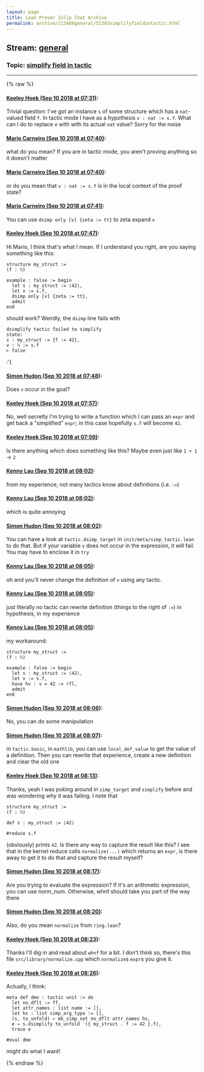 ```yaml
---
layout: page
title: Lean Prover Zulip Chat Archive 
permalink: archive/113488general/51393simplifyfieldintactic.html
---
```


## Stream: [general](index.html)
### Topic: [simplify field in tactic](51393simplifyfieldintactic.html)

---


{% raw %}
#### [ Keeley Hoek (Sep 10 2018 at 07:31)](https://leanprover.zulipchat.com/#narrow/stream/113488-general/topic/simplify%20field%20in%20tactic/near/133639356):
Trivial question: I've got an instance `s` of some structure which has a `nat`-valued field `f`. In tactic mode I have as a hypothesis `v : nat := s.f`. What can I do to replace v with with its actual `nat` value? Sorry for the noise

#### [ Mario Carneiro (Sep 10 2018 at 07:40)](https://leanprover.zulipchat.com/#narrow/stream/113488-general/topic/simplify%20field%20in%20tactic/near/133639619):
what do you mean? If you are in tactic mode, you aren't proving anything so it doesn't matter

#### [ Mario Carneiro (Sep 10 2018 at 07:40)](https://leanprover.zulipchat.com/#narrow/stream/113488-general/topic/simplify%20field%20in%20tactic/near/133639634):
or do you mean that `v : nat := s.f` is in the local context of the proof state?

#### [ Mario Carneiro (Sep 10 2018 at 07:41)](https://leanprover.zulipchat.com/#narrow/stream/113488-general/topic/simplify%20field%20in%20tactic/near/133639640):
You can use `dsimp only [v] {zeta := tt}` to zeta expand `v`

#### [ Keeley Hoek (Sep 10 2018 at 07:47)](https://leanprover.zulipchat.com/#narrow/stream/113488-general/topic/simplify%20field%20in%20tactic/near/133639833):
Hi Mario, I think that's what I mean. If I understand you right, are you saying something like this:
````
structure my_struct :=
(f : ℕ)

example : false := begin
  let s : my_struct := ⟨42⟩,
  let v := s.f,
  dsimp only [v] {zeta := tt},
  admit
end
````
should work? Weirdly, the `dsimp` line fails with
````
dsimplify tactic failed to simplify
state:
s : my_struct := {f := 42},
v : ℕ := s.f
⊢ false
````
:'(

#### [ Simon Hudon (Sep 10 2018 at 07:48)](https://leanprover.zulipchat.com/#narrow/stream/113488-general/topic/simplify%20field%20in%20tactic/near/133639884):
Does `v` occur in the goal?

#### [ Keeley Hoek (Sep 10 2018 at 07:57)](https://leanprover.zulipchat.com/#narrow/stream/113488-general/topic/simplify%20field%20in%20tactic/near/133640190):
No, well secretly I'm trying to write a function which I can pass an `expr` and get back a "simplified" `expr`; in this case hopefully `s.f` will become `42`.

#### [ Keeley Hoek (Sep 10 2018 at 07:59)](https://leanprover.zulipchat.com/#narrow/stream/113488-general/topic/simplify%20field%20in%20tactic/near/133640248):
Is there anything which does something like this? Maybe even just like `1 + 1` -> `2`

#### [ Kenny Lau (Sep 10 2018 at 08:02)](https://leanprover.zulipchat.com/#narrow/stream/113488-general/topic/simplify%20field%20in%20tactic/near/133640374):
from my experience, not many tactics know about definitions (i.e. `:=`)

#### [ Kenny Lau (Sep 10 2018 at 08:02)](https://leanprover.zulipchat.com/#narrow/stream/113488-general/topic/simplify%20field%20in%20tactic/near/133640378):
which is quite annoying

#### [ Simon Hudon (Sep 10 2018 at 08:02)](https://leanprover.zulipchat.com/#narrow/stream/113488-general/topic/simplify%20field%20in%20tactic/near/133640385):
You can have a look at `tactic.dsimp_target` in `init/meta/simp_tactic.lean` to do that. But if your variable `v` does not occur in the expression, it will fail. You may have to enclose it in `try`

#### [ Kenny Lau (Sep 10 2018 at 08:05)](https://leanprover.zulipchat.com/#narrow/stream/113488-general/topic/simplify%20field%20in%20tactic/near/133640455):
oh and you'll never change the definition of `v` using any tactic.

#### [ Kenny Lau (Sep 10 2018 at 08:05)](https://leanprover.zulipchat.com/#narrow/stream/113488-general/topic/simplify%20field%20in%20tactic/near/133640463):
just literally no tactic can rewrite definition (things to the right of `:=`) in hypothesis, in my experience

#### [ Kenny Lau (Sep 10 2018 at 08:05)](https://leanprover.zulipchat.com/#narrow/stream/113488-general/topic/simplify%20field%20in%20tactic/near/133640468):
my workaround:
```lean
structure my_struct :=
(f : ℕ)

example : false := begin
  let s : my_struct := ⟨42⟩,
  let v := s.f,
  have hv : v = 42 := rfl,
  admit
end
```

#### [ Simon Hudon (Sep 10 2018 at 08:06)](https://leanprover.zulipchat.com/#narrow/stream/113488-general/topic/simplify%20field%20in%20tactic/near/133640484):
No, you can do some manipulation

#### [ Simon Hudon (Sep 10 2018 at 08:07)](https://leanprover.zulipchat.com/#narrow/stream/113488-general/topic/simplify%20field%20in%20tactic/near/133640526):
in `tactic.basic`, in `mathlib`, you can use `local_def_value` to get the value of a definition. Then you can rewrite that experience, create a new definition and clear the old one

#### [ Keeley Hoek (Sep 10 2018 at 08:13)](https://leanprover.zulipchat.com/#narrow/stream/113488-general/topic/simplify%20field%20in%20tactic/near/133640746):
Thanks, yeah I was poking around in `simp_target` and `simplify` before and was wondering why it was failing. I note that
````
structure my_struct :=
(f : ℕ)

def s : my_struct := ⟨42⟩

#reduce s.f
````
(obviously) prints `42`. Is there any way to capture the result like this? I see that in the kernel reduce calls `normalize(...)` which returns an `expr`, is there away to get it to do that and capture the result myself?

#### [ Simon Hudon (Sep 10 2018 at 08:17)](https://leanprover.zulipchat.com/#narrow/stream/113488-general/topic/simplify%20field%20in%20tactic/near/133640862):
Are you trying to evaluate the expression? If it's an arithmetic expression, you can use norm_num. Otherwise, whnf should take you part of the way there

#### [ Simon Hudon (Sep 10 2018 at 08:20)](https://leanprover.zulipchat.com/#narrow/stream/113488-general/topic/simplify%20field%20in%20tactic/near/133640973):
Also, do you mean `normalize` from `ring.lean`?

#### [ Keeley Hoek (Sep 10 2018 at 08:23)](https://leanprover.zulipchat.com/#narrow/stream/113488-general/topic/simplify%20field%20in%20tactic/near/133641053):
Thanks I'll dig in and read about `whnf` for a bit. I don't think so, there's this file `src/library/normalize.cpp` which `normalize`s `expr`s you give it.

#### [ Keeley Hoek (Sep 10 2018 at 08:26)](https://leanprover.zulipchat.com/#narrow/stream/113488-general/topic/simplify%20field%20in%20tactic/near/133641194):
Actually, I think:
````
meta def dme : tactic unit := do
  let no_dflt := ff,
  let attr_names : list name := [],
  let hs : list simp_arg_type := [],
  (s, to_unfold) ← mk_simp_set no_dflt attr_names hs,
  e ← s.dsimplify to_unfold `({ my_struct . f := 42 }.f),
  trace e

#eval dme
````
might do what I want!


{% endraw %}
